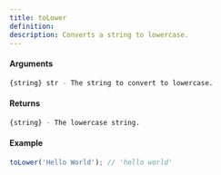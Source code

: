 ```yaml
---
title: toLower
definition: 
description: Converts a string to lowercase.
---
```



#### Arguments


```bash
{string} str - The string to convert to lowercase.
```


#### Returns


```bash
{string} - The lowercase string.
```


#### Example


```ts
toLower('Hello World'); // 'hello world'
```